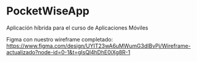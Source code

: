 # PocketWiseApp
Aplicación híbrida para el curso de Aplicaciones Móviles

Figma con nuestro wireframe completado: https://www.figma.com/design/UYIT23wA6uMWumG3dIBvPj/Wireframe-actualizado?node-id=0-1&t=gIsQl4hDhE0iXg8R-1